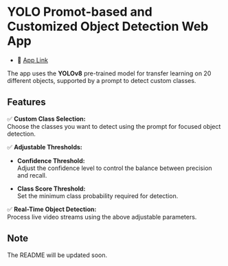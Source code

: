 # YOLO Promot-based and Customized Object Detection Web App

- 📱 [App Link](https://yolo-prompt-based-detection-app-production.up.railway.app/)

The app uses the **YOLOv8** pre-trained model for transfer learning on 20 different objects, supported by a prompt to detect custom classes.

## Features

✅ **Custom Class Selection:**  
  Choose the classes you want to detect using the prompt for focused object detection.

✅ **Adjustable Thresholds:**  
  - **Confidence Threshold:**  
    Adjust the confidence level to control the balance between precision and recall.
  
  - **Class Score Threshold:**  
    Set the minimum class probability required for detection.

✅ **Real-Time Object Detection:**  
  Process live video streams using the above adjustable parameters.

## Note
The README will be updated soon.
